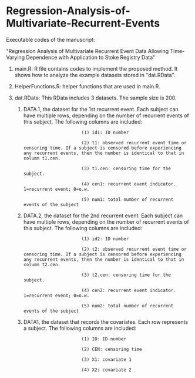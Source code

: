 # Regression-Analysis-of-Multivariate-Recurrent-Events
Executable codes of the manuscript:

"Regression Analysis of Multivariate Recurrent Event Data Allowing Time-Varying Dependence with Application to Stoke Registry Data"

1. main.R: R file contains codes to implement the proposed method. It shows how to analyze the example datasets stored in "dat.RData".

2. HelperFunctions.R: helper functions that are used in main.R.

3. dat.RData: This RData includes 3 datasets. The sample size is 200.

	1) DATA.1, the dataset for the 1st recurrent event. Each subject can have multiple rows, depending on the number of recurrent events of this subject. The following columns are included:

                                 (1) id1: ID number

                                 (2) t1: observed recurrent event time or censoring time. If a subject is censored before experiencing any recurrent events, then the number is identical to that in column t1.cen.

                                 (3) t1.cen: censoring time for the subject. 

                                 (4) cen1: recurrent event indicator. 1=recurrent event; 0=o.w.

                                 (5) num1: total number of recurrent events of the subject

	2) DATA.2, the dataset for the 2nd recurrent event. Each subject can have multiple rows, depending on the number of recurrent events of this subject. The following columns are included:

                                 (1) id2: ID number

                                 (2) t2: observed recurrent event time or censoring time. If a subject is censored before experiencing any recurrent events, then the number is identical to that in column t2.cen.

                                 (3) t2.cen: censoring time for the subject. 

                                 (4) cen2: recurrent event indicator. 1=recurrent event; 0=o.w.

                                 (5) num2: total number of recurrent events of the subject

	3) DATA1, the dataset that records the covariates. Each row represents a subject. The following columns are included:

                                 (1) ID: ID number

                                 (2) CEN: censoring time

                                 (3) X1: covariate 1

                                 (4) X2: covariate 2
